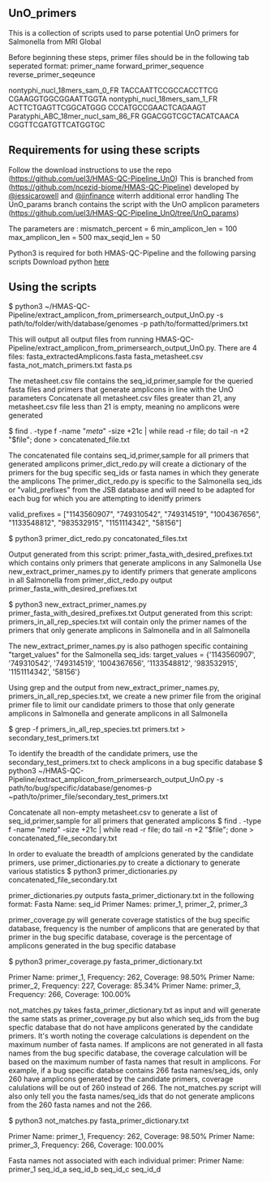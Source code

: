 ## UnO_primers

This is a collection of scripts used to parse potential UnO primers for Salmonella from MRI Global

Before beginning these steps, primer files should be in the following tab seperated format: primer_name   forward_primer_sequence reverse_primer_seqeunce

nontyphi_nucl_18mers_sam_0_FR	TACCAATTCCGCCACCTTCG	CGAAGGTGGCGGAATTGGTA
nontyphi_nucl_18mers_sam_1_FR	ACTTCTGAGTTCGGCATGGG	CCCATGCCGAACTCAGAAGT
Paratyphi_ABC_18mer_nucl_sam_86_FR	GGACGGTCGCTACATCAACA	CGGTTCGATGTTCATGGTGC

## Requirements for using these scripts
Follow the download instructions to use the repo (https://github.com/uel3/HMAS-QC-Pipeline_UnO)
This is branched from (https://github.com/ncezid-biome/HMAS-QC-Pipeline) developed by [@jessicarowell](https://github.com/jessicarowell) and [@jinfinance](https://github.com/jinfinance) witerrh additional error handling
The UnO_params branch contains the script with the UnO amplicon parameters (https://github.com/uel3/HMAS-QC-Pipeline_UnO/tree/UnO_params)

The parameters are :
mismatch_percent = 6
min_amplicon_len = 100
max_amplicon_len = 500
max_seqid_len = 50

Python3 is required for both HMAS-QC-Pipeline and the following parsing scripts Download python [here](https://www.python.org/downloads/)

## Using the scripts

$ python3 ~/HMAS-QC-Pipeline/extract_amplicon_from_primersearch_output_UnO.py -s path/to/folder/with/database/genomes -p path/to/formatted/primers.txt

This will output all output files from running HMAS-QC-Pipeline/extract_amplicon_from_primersearch_output_UnO.py. There are 4 files:
fasta_extractedAmplicons.fasta
fasta_metasheet.csv
fasta_not_match_primers.txt
fasta.ps

The metasheet.csv file contains the seq_id,primer,sample for the queried fasta files and primers that generate amplicons in line with the UnO parameters
Concatenate all metasheet.csv files greater than 21, any metasheet.csv file less than 21 is empty, meaning no amplicons were generated 

$ find . -type f -name "*meta*" -size +21c | while read -r file; do tail -n +2 "$file"; done > concatenated_file.txt

The concatenated file contains seq_id,primer,sample for all primers that generated amplicons
primer_dict_redo.py will create a dictionary of the primers for the bug specific seq_ids or fasta names in which they generate the amplicons
The primer_dict_redo.py is specific to the Salmonella seq_ids or "valid_prefixes" from the JSB database and will need to be adapted for each bug for which you are attempting to idenitfy primers

valid_prefixes = ["1143560907", "749310542", "749314519", "1004367656", "1133548812", "983532915", "1151114342", "58156"]  

$ python3 primer_dict_redo.py concatonated_files.txt 

Output generated from this script: primer_fasta_with_desired_prefixes.txt which contains only primers that generate amplicons in any Salmonella 
Use new_extract_primer_names.py to identify primers that generate amplicons in all Salmonella from primer_dict_redo.py output primer_fasta_with_desired_prefixes.txt

$ python3 new_extract_primer_names.py primer_fasta_with_desired_prefixes.txt
Output generated from this script: primers_in_all_rep_species.txt will contain only the primer names of the primers that only generate amplicons in Salmonella and in all Salmonella

The new_extract_primer_names.py is also pathogen specific containing "target_values" for the Salmonella seq_ids:
target_values = {'1143560907', '749310542', '749314519', '1004367656', '1133548812', '983532915', '1151114342', '58156'}

Using grep and the output from new_extract_primer_names.py, primers_in_all_rep_species.txt, we create a new primer file from the original primer file to limit our candidate primers to those that only generate amplicons in Salmonella and generate amplicons in all Salmonella

$ grep -f primers_in_all_rep_species.txt primers.txt > secondary_test_primers.txt

To identify the breadth of the candidate primers, use the secondary_test_primers.txt to check amplicons in a bug specific database
$ python3 ~/HMAS-QC-Pipeline/extract_amplicon_from_primersearch_output_UnO.py -s path/to/bug/specific/database/genomes-p ~path/to/primer_file/secondary_test_primers.txt

Concatenate all non-empty metasheet.csv to generate a list of seq_id,primer,sample for all primers that generated amplicons
$ find . -type f -name "*meta*" -size +21c | while read -r file; do tail -n +2 "$file"; done > concatenated_file_secondary.txt

In order to evaluate the breadth of amplcions generated by the candidate primers, use primer_dictionaries.py to create a dictionary to generate various statistics
$ python3 primer_dictionaries.py concatenated_file_secondary.txt

primer_dictionaries.py outputs fasta_primer_dictionary.txt in the following format:
Fasta Name: seq_id
  Primer Names: primer_1, primer_2, primer_3

primer_coverage.py will generate coverage statistics of the bug specific database, frequency is the number of amplicons that are generated by that primer in the bug specific database, coverage is the percentage of amplicons generated in the bug specific database

$ python3 primer_coverage.py fasta_primer_dictionary.txt

Primer Name: primer_1, Frequency: 262, Coverage: 98.50%
Primer Name: primer_2, Frequency: 227, Coverage: 85.34%
Primer Name: primer_3, Frequency: 266, Coverage: 100.00%

not_matches.py takes fasta_primer_dictionary.txt as input and will generate the same stats as primer_coverage.py but also which seq_ids from the bug specfic database that do not have amplicons generated by the candidate primers. It's worth noting the coverage calculations is dependent on the maximum number of fasta names. If amplicons are not generated in all fasta names from the bug specific database, the coverage calculation will be based on the maximum number of fasta names that result in amplicons. For example, if a bug specific databse contains 266 fasta names/seq_ids, only 260 have amplicons generated by the candidate primers, coverage calulations will be out of 260 instead of 266. The not_matches.py script will also only tell you the fasta names/seq_ids that do not generate amplicons from the 260 fasta names and not the 266. 

$ python3 not_matches.py fasta_primer_dictionary.txt

Primer Name: primer_1, Frequency: 262, Coverage: 98.50%
Primer Name: primer_3, Frequency: 266, Coverage: 100.00%

Fasta names not associated with each individual primer:
Primer Name: primer_1
  seq_id_a
  seq_id_b
  seq_id_c
  seq_id_d
